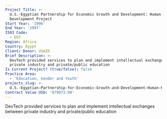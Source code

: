 ```yaml
---
Project Title: >-
  U.S.-Egyptian Partnership for Economic Growth and Development: Human Resource
  Development Project
Start Year: '1996'
End Year: '1997'
ISO3 Code:
  - EGY
Region: Africa
Country: Egypt
Client/ Donor: USAID
Brief Description: >-
  DevTech provided services to plan and implement intellectual exchanges between
  private industry and private/public education
Is Current Project? (true/false): false
Practice Area:
  - 'Education, Gender and Youth'
projects_slug: >-
  U.S.-Egyptian-Partnership-for-Economic-Growth-and-Development-Human-Resource-Development-Project
Contract Value USD: '879973.00'
---
```

DevTech provided services to plan and implement intellectual exchanges between private industry and private/public education
